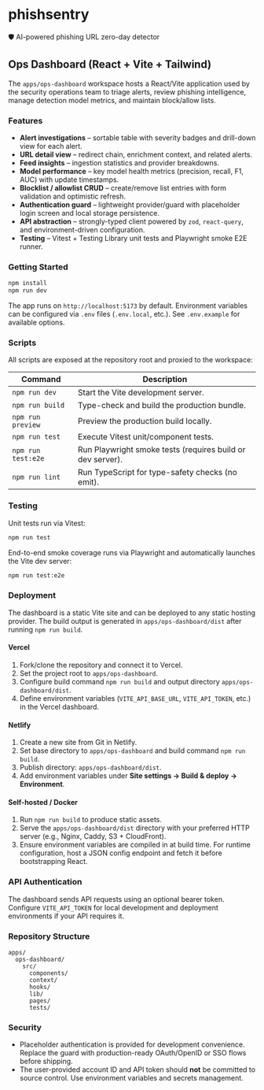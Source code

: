 # phishsentry

🛡️ AI-powered phishing URL zero-day detector

## Ops Dashboard (React + Vite + Tailwind)

The `apps/ops-dashboard` workspace hosts a React/Vite application used by the security operations team to triage alerts, review phishing intelligence, manage detection model metrics, and maintain block/allow lists.

### Features

- **Alert investigations** – sortable table with severity badges and drill-down view for each alert.
- **URL detail view** – redirect chain, enrichment context, and related alerts.
- **Feed insights** – ingestion statistics and provider breakdowns.
- **Model performance** – key model health metrics (precision, recall, F1, AUC) with update timestamps.
- **Blocklist / allowlist CRUD** – create/remove list entries with form validation and optimistic refresh.
- **Authentication guard** – lightweight provider/guard with placeholder login screen and local storage persistence.
- **API abstraction** – strongly-typed client powered by `zod`, `react-query`, and environment-driven configuration.
- **Testing** – Vitest + Testing Library unit tests and Playwright smoke E2E runner.

### Getting Started

```bash
npm install
npm run dev
```

The app runs on `http://localhost:5173` by default. Environment variables can be configured via `.env` files (`.env.local`, etc.). See `.env.example` for available options.

### Scripts

All scripts are exposed at the repository root and proxied to the workspace:

| Command | Description |
| --- | --- |
| `npm run dev` | Start the Vite development server. |
| `npm run build` | Type-check and build the production bundle. |
| `npm run preview` | Preview the production build locally. |
| `npm run test` | Execute Vitest unit/component tests. |
| `npm run test:e2e` | Run Playwright smoke tests (requires build or dev server). |
| `npm run lint` | Run TypeScript for type-safety checks (no emit). |

### Testing

Unit tests run via Vitest:

```bash
npm run test
```

End-to-end smoke coverage runs via Playwright and automatically launches the Vite dev server:

```bash
npm run test:e2e
```

### Deployment

The dashboard is a static Vite site and can be deployed to any static hosting provider. The build output is generated in `apps/ops-dashboard/dist` after running `npm run build`.

#### Vercel

1. Fork/clone the repository and connect it to Vercel.
2. Set the project root to `apps/ops-dashboard`.
3. Configure build command `npm run build` and output directory `apps/ops-dashboard/dist`.
4. Define environment variables (`VITE_API_BASE_URL`, `VITE_API_TOKEN`, etc.) in the Vercel dashboard.

#### Netlify

1. Create a new site from Git in Netlify.
2. Set base directory to `apps/ops-dashboard` and build command `npm run build`.
3. Publish directory: `apps/ops-dashboard/dist`.
4. Add environment variables under **Site settings → Build & deploy → Environment**.

#### Self-hosted / Docker

1. Run `npm run build` to produce static assets.
2. Serve the `apps/ops-dashboard/dist` directory with your preferred HTTP server (e.g., Nginx, Caddy, S3 + CloudFront).
3. Ensure environment variables are compiled in at build time. For runtime configuration, host a JSON config endpoint and fetch it before bootstrapping React.

### API Authentication

The dashboard sends API requests using an optional bearer token. Configure `VITE_API_TOKEN` for local development and deployment environments if your API requires it.

### Repository Structure

```
apps/
  ops-dashboard/
    src/
      components/
      context/
      hooks/
      lib/
      pages/
      tests/
```

### Security

- Placeholder authentication is provided for development convenience. Replace the guard with production-ready OAuth/OpenID or SSO flows before shipping.
- The user-provided account ID and API token should **not** be committed to source control. Use environment variables and secrets management.
